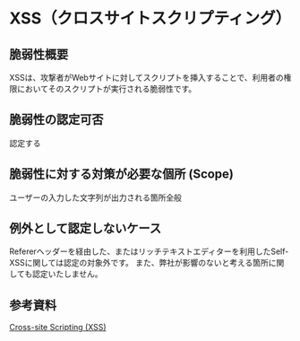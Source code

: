 XSS（クロスサイトスクリプティング）
===
## 脆弱性概要
XSSは、攻撃者がWebサイトに対してスクリプトを挿入することで、利用者の権限においてそのスクリプトが実行される脆弱性です。

## 脆弱性の認定可否
認定する

## 脆弱性に対する対策が必要な個所 (Scope)
ユーザーの入力した文字列が出力される箇所全般

## 例外として認定しないケース
Refererヘッダーを経由した、またはリッチテキストエディターを利用したSelf-XSSに関しては認定の対象外です。
また、弊社が影響のないと考える箇所に関しても認定いたしません。

## 参考資料
[Cross-site Scripting (XSS)](https://www.owasp.org/index.php/Cross-site_Scripting_(XSS))
